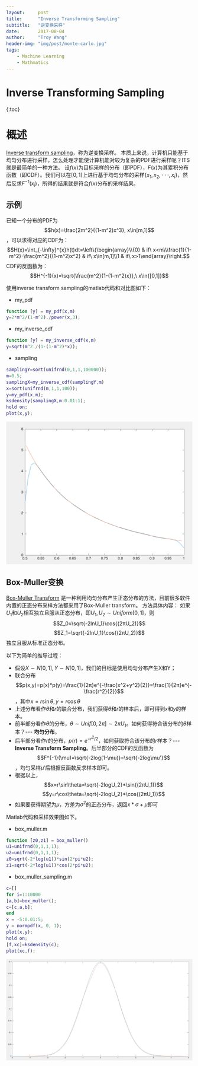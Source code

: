 ```yaml
---
layout:     post
title:      "Inverse Transforming Sampling"
subtitle:   "逆变换采样"
date:       2017-08-04
author:     "Troy Wang"
header-img: "img/post/monte-carlo.jpg"
tags:
    - Machine Learning
    - Mathmatics
---
```


# Inverse Transforming Sampling

{:toc}

# 概述
[Inverse transform sampling](https://en.wikipedia.org/wiki/Inverse_transform_sampling)，称为逆变换采样。
本质上来说，计算机只能基于均匀分布进行采样，怎么处理才能使计算机能对较为复杂的PDF进行采样呢？ITS就是最简单的一种方法。
设$f(x)$为目标采样的分布（即PDF），$F(x)$为其累积分布函数（即CDF）。我们可以在$[0,1]$上进行基于均匀分布的采样$\{x_1,x_2,\cdot\cdot\cdot,x_i\}$，然后反求$F^{-1}(x_i)$，所得的结果就是符合$f(x)$分布的采样结果。

## 示例

已知一个分布的PDF为$$h(x)=\frac{2m^2}{(1-m^2)x^3}, x\in[m,1]$$，可以求得对应的CDF为：$$H(x)=\int_{-\infty}^{x}h(t)dt=\left\{\begin{array}\\{0} & if\ x<m\\\frac{1}{1-m^2}-\frac{m^2}{(1-m^2)x^2} & if\ x\in[m,1]\\1 & if\ x>1\end{array}\right.$$
CDF的反函数为：
$$H^{-1}(x)=\sqrt{\frac{m^2}{1-(1-m^2)x}},\  x\in{[0,1]}$$

使用inverse transform sampling的matlab代码和对比图如下：

- my_pdf
```matlab
function [y] = my_pdf(x,m)
y=2*m^2/(1-m^2)./power(x,3);
```
- my_inverse_cdf
```matlab
function [y] = my_inverse_cdf(x,m)
y=sqrt(m^2./(1-(1-m^2)*x));
```
- sampling
```matlab
samplingY=sort(unifrnd(0,1,1,100000));
m=0.5;
samplingX=my_inverse_cdf(samplingY,m)
x=sort(unifrnd(m,1,1,100));
y=my_pdf(x,m);
ksdensity(samplingX,m:0.01:1);
hold on;
plot(x,y);
```

![Alt text](/img/post/1502123088510.png)

## Box-Muller变换

[Box-Muller Transform](https://en.wikipedia.org/wiki/Box%E2%80%93Muller_transform) 是一种利用均匀分布产生正态分布的方法，目前很多软件内置的正态分布采样方法都采用了Box-Muller transform。
方法具体内容：
如果$U_1$和$U_2$相互独立且服从正态分布，即$U_1,U_2\sim{Uniform[0,1]}$，则
$$Z_0=\sqrt{-2lnU_1}\cos{(2πU_2)}$$
$$Z_1=\sqrt{-2lnU_1}\cos{(2πU_2)}$$
独立且服从标准正态分布。

以下为简单的推导过程：
- 假设$X\sim{N[0,1]}, Y\sim{N[0,1]}$，我们的目标是使用均匀分布产生X和Y；
- 联合分布$$p(x,y)=p(x)*p(y)=\frac{1}{2π}e^{-\frac{x^2+y^2}{2}}=\frac{1}{2π}e^{-\frac{r^2}{2}}$$，其中$x=r\sin\theta,y=r\cos\theta$
- 上述分布看作$\theta$和$r$的联合分布，我们获得$\theta$和$r$的样本后，即可得到$x$和$y$的样本。
- 前半部分看作$\theta$的分布，$\theta\sim{Unif[0,2π]}\sim{2πU_1}$。如何获得符合该分布的$\theta$样本？--- **均匀分布**。
- 后半部分看作$r$的分布，$p(r)=e^{-r^2/2}$，如何获取符合该分布的$r$样本？--- **Inverse Transform Sampling**。后半部分的CDF的反函数为$$F^{-1}(\mu)=\sqrt{-2log(1-\mu)}=\sqrt{-2log\mu'}$$，均匀采样$\mu'$后根据反函数反求样本即可。
- 根据以上，$$x=r\sin\theta=\sqrt{-2logU_2}*\sin{(2πU_1)}$$$$y=r\cos\theta=\sqrt{-2logU_2}*\cos{(2πU_1)}$$
- 如果要获得期望为$\mu$，方差为$\sigma^2$的正态分布，返回$x*\sigma+\mu$即可

Matlab代码和采样效果图如下。

- box_muller.m
```matlab
function [z0,z1] = box_muller()
u1=unifrnd(0,1,1,1);
u2=unifrnd(0,1,1,1);
z0=sqrt(-2*log(u1))*sin(2*pi*u2);
z1=sqrt(-2*log(u1))*cos(2*pi*u2);
```

- box_muller_sampling.m
```matlab
c=[]
for i=1:10000
[a,b]=box_muller();
c=[c,a,b];
end
x = -5:0.01:5;
y = normpdf(x, 0, 1);
plot(x,y);
hold on;
[f,xc]=ksdensity(c);
plot(xc,f);
```

![Alt text](/img/post/1502181732644.png)
